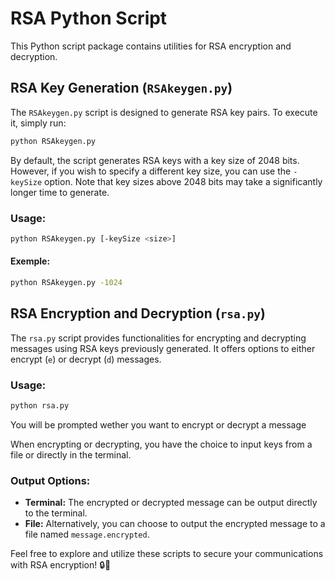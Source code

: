 # RSA Python Script

This Python script package contains utilities for RSA encryption and decryption.

## RSA Key Generation (`RSAkeygen.py`)

The `RSAkeygen.py` script is designed to generate RSA key pairs. To execute it, simply run:

```bash
python RSAkeygen.py
```

By default, the script generates RSA keys with a key size of 2048 bits. However, if you wish to specify a different key size, you can use the `-keySize` option. Note that key sizes above 2048 bits may take a significantly longer time to generate.

### Usage:

```bash
python RSAkeygen.py [-keySize <size>]
```
#### Exemple:
```bash
python RSAkeygen.py -1024
```

## RSA Encryption and Decryption (`rsa.py`)

The `rsa.py` script provides functionalities for encrypting and decrypting messages using RSA keys previously generated. It offers options to either encrypt (`e`) or decrypt (`d`) messages.

### Usage:

```bash
python rsa.py
```

You will be prompted wether you want to encrypt or decrypt a message


When encrypting or decrypting, you have the choice to input keys from a file or directly in the terminal.

### Output Options:

- **Terminal:** The encrypted or decrypted message can be output directly to the terminal.
- **File:** Alternatively, you can choose to output the encrypted message to a file named `message.encrypted`.

Feel free to explore and utilize these scripts to secure your communications with RSA encryption! 🔒🔑
